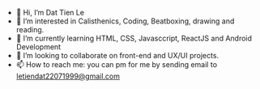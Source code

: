 - 👋 Hi, I’m Dat Tien Le
- 👀 I’m interested in Calisthenics, Coding, Beatboxing, drawing and reading.
- 🌱 I’m currently learning HTML, CSS, Javasccript, ReactJS and Android Development
- 💞️ I’m looking to collaborate on front-end and UX/UI projects.
- 📫 How to reach me: you can pm for me by sending email to letiendat22071999@gmail.com

<!---
letiendat1999/letiendat1999 is a ✨ special ✨ repository because its `README.md` (this file) appears on your GitHub profile.
You can click the Preview link to take a look at your changes.
--->
